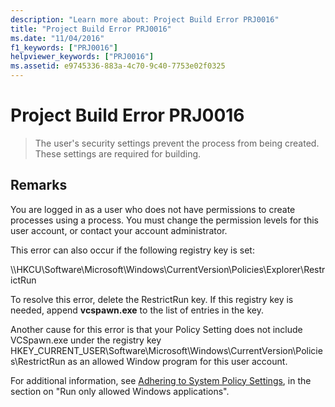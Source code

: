 ```yaml
---
description: "Learn more about: Project Build Error PRJ0016"
title: "Project Build Error PRJ0016"
ms.date: "11/04/2016"
f1_keywords: ["PRJ0016"]
helpviewer_keywords: ["PRJ0016"]
ms.assetid: e9745336-883a-4c70-9c40-7753e02f0325
---
```

# Project Build Error PRJ0016

> The user's security settings prevent the process from being created. These settings are required for building.

## Remarks

You are logged in as a user who does not have permissions to create processes using a process. You must change the permission levels for this user account, or contact your account administrator.

This error can also occur if the following registry key is set:

\\\HKCU\Software\Microsoft\Windows\CurrentVersion\Policies\Explorer\RestrictRun

To resolve this error, delete the RestrictRun key. If this registry key is needed, append **vcspawn.exe** to the list of entries in the key.

Another cause for this error is that your Policy Setting does not include VCSpawn.exe under the registry key HKEY_CURRENT_USER\Software\Microsoft\Windows\CurrentVersion\Policies\RestrictRun as an allowed Window program for this user account.

For additional information, see [Adhering to System Policy Settings](/previous-versions/windows/desktop/Policy/adhering-to-system-policy-settings), in the section on "Run only allowed Windows applications".
